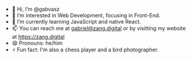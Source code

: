 - 👋 Hi, I’m @gabvasz
- 👀 I’m interested in Web Development, focusing in Front-End.
- 🌱 I’m currently learning JavaScript and native React.
- 📫 You can reach me at gabriel@zang.digital or by visitting my website at https://zang.digital
- 😄 Pronouns: he/him
- ⚡ Fun fact: I'm also a chess player and a bird photographer.

<!---
gabvasz/gabvasz is a ✨ special ✨ repository because its `README.md` (this file) appears on your GitHub profile.
You can click the Preview link to take a look at your changes.
--->
